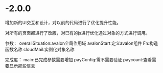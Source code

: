 # -2.0.0
增加新的UI交互和设计，对以前的代码进行了优化提升性能。

对所有的页面都进行了改版，对已有的js进行优化通过对象的方式进行调用。

参数：
overallSituation:avalon全局作用域
avalonStart:定义avalon组件
Fn:构造函数名称
cloudMail:实例化对象名称

完成度：
main:已完成参数需要增加
payConfig:需不需要验证
paycount:查看需要显示那些信息